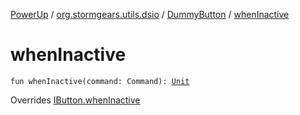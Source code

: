 [PowerUp](../../index.md) / [org.stormgears.utils.dsio](../index.md) / [DummyButton](index.md) / [whenInactive](./when-inactive.md)

# whenInactive

`fun whenInactive(command: Command): `[`Unit`](https://kotlinlang.org/api/latest/jvm/stdlib/kotlin/-unit/index.html)

Overrides [IButton.whenInactive](../-i-button/when-inactive.md)

